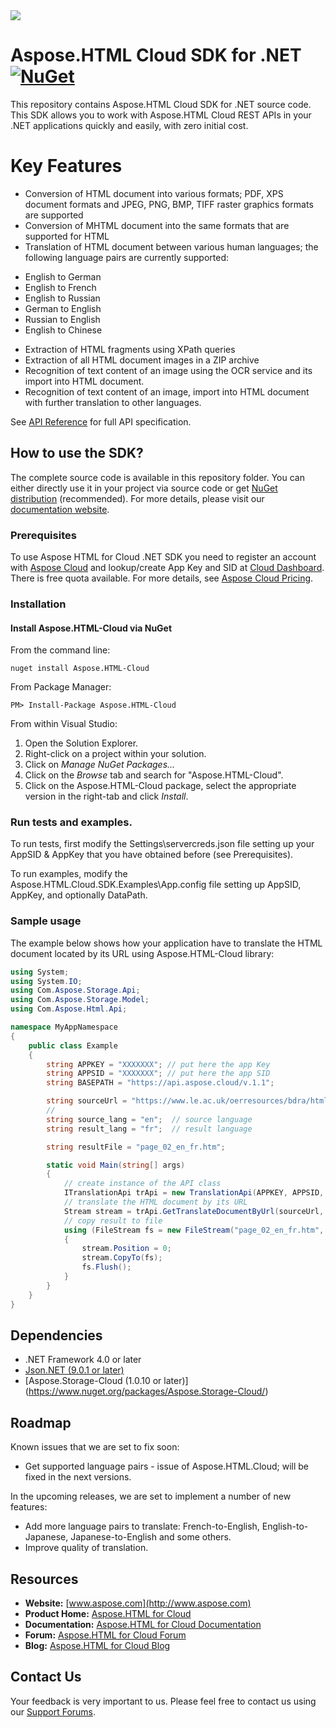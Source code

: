 <img src="Data/header.png">

# Aspose.HTML Cloud SDK for .NET [![NuGet](https://img.shields.io/nuget/v/Aspose.HTML-Cloud.svg)](https://www.nuget.org/packages/Aspose.HTML-Cloud/)
This repository contains Aspose.HTML Cloud SDK for .NET source code. This SDK allows you to work with Aspose.HTML Cloud REST APIs in your .NET applications quickly and easily, with zero initial cost.

# Key Features
* Conversion of HTML document into various formats; PDF, XPS document formats and JPEG, PNG, BMP, TIFF raster graphics formats are supported
* Conversion of MHTML document into the same formats that are supported for HTML
* Translation of HTML document between various human languages; the following language pairs are currently supported:
- English to German
- English to French
- English to Russian
- German to English
- Russian to English
- English to Chinese
* Extraction of HTML fragments using XPath queries
* Extraction of all HTML document images in a ZIP archive
* Recognition of text content of an image using the OCR service and its import into HTML document.
* Recognition of text content of an image, import into HTML document with further translation to other languages.

See [API Reference](https://apireference.aspose.cloud/html/) for full API specification.

## How to use the SDK?
The complete source code is available in this repository folder. You can either directly use it in your project via source code or get [NuGet distribution](https://www.nuget.org/packages/Aspose.HTML-Cloud/) (recommended). For more details, please visit our [documentation website](https://docs.aspose.cloud/display/htmlcloud/Available+SDKs#AvailableSDKs-.NET).


### Prerequisites

To use Aspose HTML for Cloud .NET SDK you need to register an account with [Aspose Cloud](https://www.aspose.cloud/) and lookup/create App Key and SID at [Cloud Dashboard](https://dashboard.aspose.cloud/#/apps). There is free quota available. For more details, see [Aspose Cloud Pricing](https://purchase.aspose.cloud/pricing).


### Installation

#### Install Aspose.HTML-Cloud via NuGet

From the command line:

	nuget install Aspose.HTML-Cloud

From Package Manager:

	PM> Install-Package Aspose.HTML-Cloud

From within Visual Studio:

1. Open the Solution Explorer.
2. Right-click on a project within your solution.
3. Click on *Manage NuGet Packages...*
4. Click on the *Browse* tab and search for "Aspose.HTML-Cloud".
5. Click on the Aspose.HTML-Cloud package, select the appropriate version in the right-tab and click *Install*.

### Run tests and examples.

To run tests, first modify the Settings\servercreds.json file setting up your AppSID & AppKey that you have obtained before (see Prerequisites).

To run examples, modify the Aspose.HTML.Cloud.SDK.Examples\App.config file setting up AppSID, AppKey, and optionally DataPath.

### Sample usage

The example below shows how your application have to translate the HTML document located by its URL using Aspose.HTML-Cloud library:

```csharp
using System;
using System.IO;
using Com.Aspose.Storage.Api;
using Com.Aspose.Storage.Model;
using Com.Aspose.Html.Api;

namespace MyAppNamespace
{
    public class Example
    {
        string APPKEY = "XXXXXXX"; // put here the app Key
        string APPSID = "XXXXXXX"; // put here the app SID
        string BASEPATH = "https://api.aspose.cloud/v.1.1";

        string sourceUrl = "https://www.le.ac.uk/oerresources/bdra/html/page_02.htm";
        // 
        string source_lang = "en";  // source language
        string result_lang = "fr";  // result language

        string resultFile = "page_02_en_fr.htm";

        static void Main(string[] args)
        {
            // create instance of the API class
            ITranslationApi trApi = new TranslationApi(APPKEY, APPSID, BASEPATH);
            // translate the HTML document by its URL
            Stream stream = trApi.GetTranslateDocumentByUrl(sourceUrl, source_lang, result_lang);
            // copy result to file 
            using (FileStream fs = new FileStream("page_02_en_fr.htm", FileMode.Create, FileAccess.Write))
            {
                stream.Position = 0;
                stream.CopyTo(fs);
                fs.Flush();
            }
        }
    }
}
```

## Dependencies
- .NET Framework 4.0 or later
- [Json.NET (9.0.1 or later)](https://www.nuget.org/packages/Newtonsoft.Json/)
- [Aspose.Storage-Cloud (1.0.10 or later)] (https://www.nuget.org/packages/Aspose.Storage-Cloud/)


## Roadmap

Known issues that we are set to fix soon:
* Get supported language pairs - issue of Aspose.HTML.Cloud; will be fixed in the next versions.

In the upcoming releases, we are set to implement a number of new features:
* Add more language pairs to translate: French-to-English, English-to-Japanese, Japanese-to-English and some others.
* Improve quality of translation.



## Resources

- **Website:** [www.aspose.com](http://www.aspose.com)
- **Product Home:** [Aspose.HTML for Cloud](https://products.aspose.cloud/html/cloud)
- **Documentation:** [Aspose.HTML for Cloud Documentation](https://docs.aspose.cloud/display/htmlcloud/Home)
- **Forum:** [Aspose.HTML for Cloud Forum](https://forum.aspose.com/c/html)
- **Blog:** [Aspose.HTML for Cloud Blog](http://www.aspose.com/blogs/aspose-products/aspose-html-product-family.html)


## Contact Us
Your feedback is very important to us. Please feel free to contact us using our [Support Forums](https://forum.aspose.cloud/c/html).
